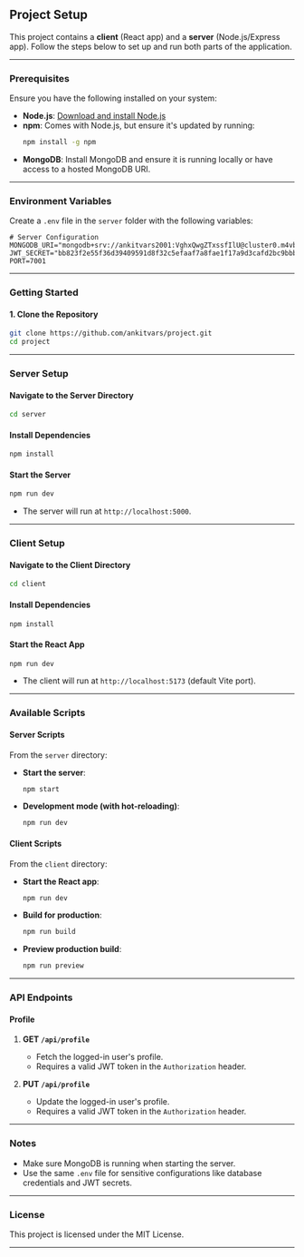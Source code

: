 ## Project Setup

This project contains a **client** (React app) and a **server** (Node.js/Express app). Follow the steps below to set up and run both parts of the application.

---

### Prerequisites

Ensure you have the following installed on your system:

- **Node.js**: [Download and install Node.js](https://nodejs.org/)
- **npm**: Comes with Node.js, but ensure it's updated by running:
  ```bash
  npm install -g npm
  ```
- **MongoDB**: Install MongoDB and ensure it is running locally or have access to a hosted MongoDB URI.

---

### Environment Variables

Create a `.env` file in the `server` folder with the following variables:

```
# Server Configuration
MONGODB_URI="mongodb+srv://ankitvars2001:VghxQwgZTxssfIlU@cluster0.m4vbh.mongodb.net/"
JWT_SECRET="bb823f2e55f36d39409591d8f32c5efaaf7a8fae1f17a9d3cafd2bc9bbbfbb63"
PORT=7001

```

---

### Getting Started

#### 1. Clone the Repository

```bash
git clone https://github.com/ankitvars/project.git
cd project
```

---

### Server Setup

#### Navigate to the Server Directory

```bash
cd server
```

#### Install Dependencies

```bash
npm install
```

#### Start the Server

```bash
npm run dev
```

- The server will run at `http://localhost:5000`.

---

### Client Setup

#### Navigate to the Client Directory

```bash
cd client
```

#### Install Dependencies

```bash
npm install
```

#### Start the React App

```bash
npm run dev
```

- The client will run at `http://localhost:5173` (default Vite port).

---

### Available Scripts

#### Server Scripts

From the `server` directory:

- **Start the server**:
  ```bash
  npm start
  ```
- **Development mode (with hot-reloading)**:
  ```bash
  npm run dev
  ```

#### Client Scripts

From the `client` directory:

- **Start the React app**:
  ```bash
  npm run dev
  ```
- **Build for production**:
  ```bash
  npm run build
  ```
- **Preview production build**:
  ```bash
  npm run preview
  ```

---

### API Endpoints

#### Profile

1. **GET `/api/profile`**

   - Fetch the logged-in user's profile.
   - Requires a valid JWT token in the `Authorization` header.

2. **PUT `/api/profile`**
   - Update the logged-in user's profile.
   - Requires a valid JWT token in the `Authorization` header.

---

### Notes

- Make sure MongoDB is running when starting the server.
- Use the same `.env` file for sensitive configurations like database credentials and JWT secrets.

---

### License

This project is licensed under the MIT License.

---
